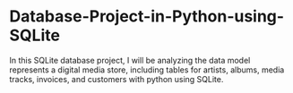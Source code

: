 # Database-Project-in-Python-using-SQLite

In this SQLite database project, I will be analyzing the data model represents a digital media store, including tables for artists, albums, media tracks, invoices, and customers with python using SQLite.
